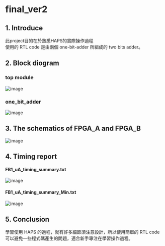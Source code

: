 # final_ver2
## 1. Introduce
此project目的在於熟悉HAPS的實際操作過程 \
使用的 RTL code 是由兩個 one-bit-adder 所組成的 two bits adder。

## 2. Block diogram
### top module
![image](https://user-images.githubusercontent.com/57473132/233411849-518a28c0-48da-4519-8011-c29ea11acbea.png)
### one_bit_adder
![image](https://user-images.githubusercontent.com/57473132/233523374-79b8e7dd-a271-42ad-9bfd-1ac2c83dd608.png)
## 3. The schematics of FPGA_A and FPGA_B
![image](https://user-images.githubusercontent.com/57473132/233527976-37484ea2-df3c-442a-8688-591d1bbecf02.png)
## 4. Timing report
#### FB1_uA_timing_summary.txt
![image](https://user-images.githubusercontent.com/57473132/233534312-bfa64ec5-cd37-4010-b5ac-6f06f5341545.png)
#### FB1_uA_timing_summary_Min.txt
![image](https://user-images.githubusercontent.com/57473132/233534197-20af42b1-b9d8-4a50-9579-2bac9ed63bcd.png)

## 5. Conclusion
學習使用 HAPS 的過程，就有許多細節須注意設計，所以使用簡單的 RTL code 可以避免一些程式碼產生的問題，適合新手專注在學習操作過程。


